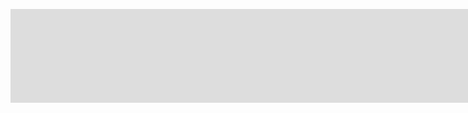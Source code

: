 <p><iframe src="https://www.youtube.com/embed/cVm1AK-l3Zg?autoplay=1" width="1920" height="`080" frameborder="0" allowfullscreen="allowfullscreen"></iframe></p>
